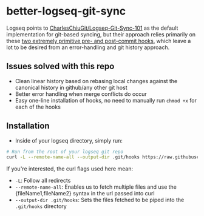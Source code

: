 # better-logseq-git-sync

Logseq points to [CharlesChiuGit/Logseq-Git-Sync-101](https://github.com/CharlesChiuGit/Logseq-Git-Sync-101) as the default implementation
for git-based syncing, but their approach relies primarily on these [two extremely primitive pre- and post-commit hooks](https://github.com/CharlesChiuGit/Logseq-Git-Sync-101/tree/main/git-hooks),
which leave a lot to be desired from an error-handling and git history approach.

## Issues solved with this repo
* Clean linear history based on rebasing local changes against the canonical history in github/any other git host
* Better error handling when merge conflicts do occur
* Easy one-line installation of hooks, no need to manually run `chmod +x` for each of the hooks

## Installation
* Inside of your logseq directory, simply run:

```sh
# Run from the root of your logseq git repo
curl -L --remote-name-all --output-dir .git/hooks https://raw.githubusercontent.com/JasonYao/better-logseq-git-sync/main/git-hooks/{post,pre}-commit && chmod +x .git/hooks/post-commit .git/hooks/pre-commit
```

If you're interested, the curl flags used here mean:
* `-L`: Follow all redirects
* `--remote-name-all`: Enables us to fetch multiple files and use the {fileName1,fileName2} syntax in the url passed into curl
* `--output-dir .git/hooks`: Sets the files fetched to be piped into the `.git/hooks` directory

